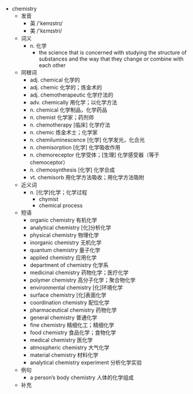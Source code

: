 - chemistry
  - 发音
    - 英 /'kemɪstrɪ/
    - 美 /'kɛmɪstri/
  - 词义
    - n. 化学
      - the science that is concerned with studying the structure of substances and the way that they change or combine with each other
  - 同根词
    - adj. chemical 化学的
    - adj. chemic 化学的；炼金术的
    - adj. chemotherapeutic 化学疗法的
    - adv. chemically 用化学；以化学方法
    - n. chemical 化学制品，化学药品
    - n. chemist 化学家；药剂师
    - n. chemotherapy [临床] 化学疗法
    - n. chemic 炼金术士；化学家
    - n. chemiluminescence [化学] 化学发光，化合光
    - n. chemisorption [化学] 化学吸收作用
    - n. chemoreceptor 化学受体；[生理] 化学感受器（等于chemoceptor）
    - n. chemosynthesis [化学] 化学合成
    - vt. chemisorb 用化学方法吸收；用化学方法吸附
  - 近义词
    - n. [化学]化学；化学过程
      - chymist
      - chemical process
  - 短语
    - organic chemistry 有机化学
    - analytical chemistry [化]分析化学
    - physical chemistry 物理化学
    - inorganic chemistry 无机化学
    - quantum chemistry 量子化学
    - applied chemistry 应用化学
    - department of chemistry 化学系
    - medicinal chemistry 药物化学；医疗化学
    - polymer chemistry 高分子化学；聚合物化学
    - environmental chemistry [化]环境化学
    - surface chemistry [化]表面化学
    - coordination chemistry 配位化学
    - pharmaceutical chemistry 药物化学
    - general chemistry 普通化学
    - fine chemistry 精细化工；精细化学
    - food chemistry 食品化学；食物化学
    - medical chemistry 医化学
    - atmospheric chemistry 大气化学
    - material chemistry 材料化学
    - analytical chemistry experiment 分析化学实验
  - 例句
    - a person’s body chemistry 人体的化学组成
  - 补充